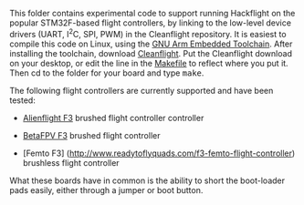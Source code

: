 This folder contains experimental code to support running Hackflight on the popular STM32F-based flight controllers,
by linking to the low-level device drivers (UART, I<sup>2</sup>C, SPI, PWM) in
the Cleanflight repository. It is easiest to compile this code on Linux, using
the [GNU Arm Embedded
Toolchain](https://developer.arm.com/open-source/gnu-toolchain/gnu-rm/downloads).
After installing the toolchain, download
[Cleanflight](https://github.com/cleanflight/cleanflight).  Put the Cleanflight
download on your desktop, or edit the line in the
[Makefile](https://github.com/simondlevy/Hackflight/blob/master/extras/stm32f/examples/alienflightf3v1_dsmx/Makefile#L26-L28)
to reflect where you put it. Then cd to the folder for your board and type
<tt>make</tt>.

The following flight controllers are currently supported and have been tested:

* [Alienflight F3](http://www.readytoflyquads.com/alien-f3-brushed-flight-controller) brushed flight controller
controller

* [BetaFPV F3](https://betafpv.com/products/betafpv-f3-evo-whoop-brushed-flight-controller-no-receiver-version) brushed flight controller

* [Femto F3] (http://www.readytoflyquads.com/f3-femto-flight-controller) brushless flight controller

What these boards have in common is the ability to short the boot-loader pads easily, either through a jumper
or boot button.  



